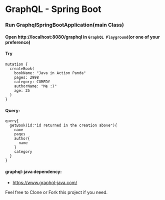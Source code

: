 # GraphQL - Spring Boot  


### Run GraphqlSpringBootApplication(main Class)  

#### Open http://localhost:8080/graphql in `GraphQL Playground`(or one of your preference)  

#### Try  

```
mutation {
  createBook(
    bookName: "Java in Action Panda"
    pages: 2998
    category: COMEDY
    authorName: "Me :)"
    age: 25
  )
}
```
#### Query:  

```
query{
  getBook(id:"id returned in the creation above"){
    name
    pages
    author{
      name
    }
    category
  }
}
```
  
  
#### graphql-java dependency:  
- https://www.graphql-java.com/

Feel free to Clone or Fork this project if you need.
